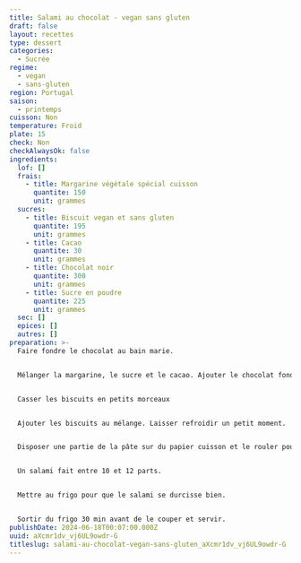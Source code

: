 ```yaml
---
title: Salami au chocolat - vegan sans gluten
draft: false
layout: recettes
type: dessert
categories:
  - Sucrée
regime:
  - vegan
  - sans-gluten
region: Portugal
saison:
  - printemps
cuisson: Non
temperature: Froid
plate: 15
check: Non
checkAlwaysOk: false
ingredients:
  lof: []
  frais:
    - title: Margarine végétale spécial cuisson
      quantite: 150
      unit: grammes
  sucres:
    - title: Biscuit vegan et sans gluten
      quantite: 195
      unit: grammes
    - title: Cacao
      quantite: 30
      unit: grammes
    - title: Chocolat noir
      quantite: 300
      unit: grammes
    - title: Sucre en poudre
      quantite: 225
      unit: grammes
  sec: []
  epices: []
  autres: []
preparation: >-
  Faire fondre le chocolat au bain marie.


  Mélanger la margarine, le sucre et le cacao. Ajouter le chocolat fondu et bien mélanger.


  Casser les biscuits en petits morceaux


  Ajouter les biscuits au mélange. Laisser refroidir un petit moment.


  Disposer une partie de la pâte sur du papier cuisson et le rouler pour en faire un boudin d'environ 5cm de diamètre. Bien tasser pour que le salami soit homogène.


  Un salami fait entre 10 et 12 parts.


  Mettre au frigo pour que le salami se durcisse bien.


  Sortir du frigo 30 min avant de le couper et servir.
publishDate: 2024-06-18T00:07:00.000Z
uuid: aXcmr1dv_vj6UL9owdr-G
titleslug: salami-au-chocolat-vegan-sans-gluten_aXcmr1dv_vj6UL9owdr-G
---
```

